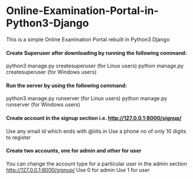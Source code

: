 # Online-Examination-Portal-in-Python3-Django
This is a simple Online Examination Portal rebuilt in Python3 Django

#### Create Superuser after downloading by running the following command:
python3 manage.py createsuperuser (for Linux users)
python manage.py createsuperuser (for Windows users)

#### Run the server by using the following command:
python3 manage.py runserver (for Linux users)
python manage.py runserver (for Windows users)

#### Create account in the signup section i.e. http://127.0.0.1:8000/signup/
Use any email id which ends with @iiits.in
Use a phone no of only 10 digits to register

#### Create two accounts, one for admin and other for user
You can change the account type for a particular user in the admin section http://127.0.0.1:8000/signup/
Use 0 for admin
Use 1 for user
